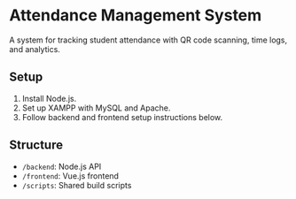 # Attendance Management System

A system for tracking student attendance with QR code scanning, time logs, and analytics.

## Setup

1. Install Node.js.
2. Set up XAMPP with MySQL and Apache.
3. Follow backend and frontend setup instructions below.

## Structure

- `/backend`: Node.js API
- `/frontend`: Vue.js frontend
- `/scripts`: Shared build scripts
